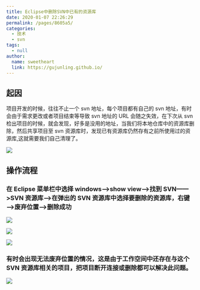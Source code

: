 ```yaml
---
title: Eclipse中删除SVN中已有的资源库
date: 2020-01-07 22:26:29
permalink: /pages/8605a5/
categories: 
  - 技术
  - svn
tags: 
  - null
author: 
  name: sweetheart
  link: https://gujunling.github.io/
---
```


## 起因

项目开发的时候，往往不止一个 svn 地址，每个项目都有自己的 svn 地址，有时会由于需求更改或者项目结束等导致 svn 地址的 URL 会随之失效，在下次从 svn 检出项目的时候，就会发现，好多是没用的地址，当我们将本地仓库中的资源库删除，然后共享项目至 svn 资源库时，发现已有资源库仍然存有之前所使用过的资源库,这就需要我们自己清理了。

<!-- ![](https://cdn.jsdelivr.net/gh/gujunling/PicGo-image/test/1722264-20200107172109987-1964568489.png) -->

<!-- ![](https://gitee.com/gujunling/pic-go-image/raw/master/test/1722264-20200107172109987-1964568489.png) -->

![](https://gujunling.github.io/images/6d435ccc692449c0b9d24e47e433fa76.png)

## 操作流程

### 在 Eclipse 菜单栏中选择 windows——>show view——>找到 SVN——>SVN 资源库——>在弹出的 SVN 资源库中选择要删除的资源库，右键——>废弃位置——>删除成功

<!-- ![](https://cdn.jsdelivr.net/gh/gujunling/PicGo-image/test/1722264-20200107172211171-1373877946.png) -->

<!-- ![](https://gitee.com/gujunling/pic-go-image/raw/master/test/1722264-20200107172211171-1373877946.png) -->

![](https://gujunling.github.io/images/2bfdce2a3425432fbe11eb7f251d3ca0.png)

<!-- ![](https://cdn.jsdelivr.net/gh/gujunling/PicGo-image/test/1722264-20200107172220422-354523670.png) -->

<!-- ![](https://gitee.com/gujunling/pic-go-image/raw/master/test/1722264-20200107172220422-354523670.png) -->

![](https://gujunling.github.io/images/54a0a33cb1214805b44b4313999ec374.png)

<!-- ![](https://cdn.jsdelivr.net/gh/gujunling/PicGo-image/test/1722264-20200107172230907-1852541905.png) -->

<!-- ![](https://gitee.com/gujunling/pic-go-image/raw/master/test/1722264-20200107172230907-1852541905.png) -->

![](https://gujunling.github.io/images/e64802aeed14432289b546f84d45fb49.png)

### 有时会出现无法废弃位置的情况，这是由于工作空间中还存在与这个 SVN 资源库相关的项目，把项目断开连接或删除都可以解决此问题。

<!-- ![](https://cdn.jsdelivr.net/gh/gujunling/PicGo-image/test/1722264-20200107172448115-335030560.png) -->

<!-- ![](https://gitee.com/gujunling/pic-go-image/raw/master/test/1722264-20200107172448115-335030560.png) -->

![](https://gujunling.github.io/images/70030d0d8c3240edb991c67091a3c28f.png)
